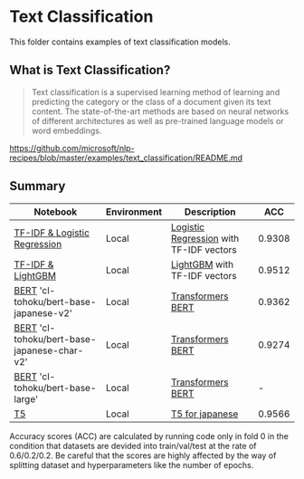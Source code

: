 # Text Classification

This folder contains examples of text classification models.

## What is Text Classification?

>Text classification is a supervised learning method of learning and predicting the category or the class of a document given its text content.
>The state-of-the-art methods are based on neural networks of different architectures as well as pre-trained language models or word embeddings.

https://github.com/microsoft/nlp-recipes/blob/master/examples/text_classification/README.md

## Summary

|Notebook|Environment|Description|ACC|
|---|---|---|---|
|[TF-IDF & Logistic Regression](tfidf_logistic_regression.py)|Local| [Logistic Regression](https://scikit-learn.org/stable/modules/generated/sklearn.linear_model.LogisticRegression.html) with TF-IDF vectors | 0.9308 |
|[TF-IDF & LightGBM](tfidf_lgbm.py)|Local| [LightGBM](https://github.com/microsoft/LightGBM) with TF-IDF vectors | 0.9512 |
|[BERT](run_bert.py) 'cl-tohoku/bert-base-japanese-v2' |Local| [Transformers BERT](https://github.com/huggingface/transformers) | 0.9362 |
|[BERT](run_bert.py) 'cl-tohoku/bert-base-japanese-char-v2' |Local| [Transformers BERT](https://github.com/huggingface/transformers) | 0.9274 |
|[BERT](run_bert.py) 'cl-tohoku/bert-base-large' |Local| [Transformers BERT](https://github.com/huggingface/transformers) | - |
|[T5](run_t5.py) |Local| [T5 for japanese](https://qiita.com/sonoisa/items/a9af64ff641f0bbfed44) | 0.9566 |

Accuracy scores (ACC) are calculated by running code only in fold 0 in the condition that datasets are devided into train/val/test at the rate of 0.6/0.2/0.2.
Be careful that the scores are highly affected by the way of splitting dataset and hyperparameters like the number of epochs.
